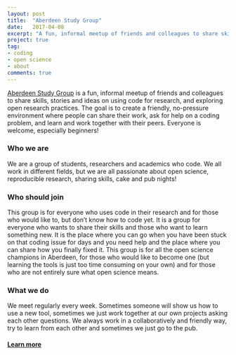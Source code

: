 ```yaml
---
layout: post
title:  "Aberdeen Study Group"
date:   2017-04-08
excerpt: "A fun, informal meetup of friends and colleagues to share skills, stories and ideas on using code for research, and exploring open research practices."
project: true
tag:
- coding 
- open science
- about
comments: true
---
```


[Aberdeen Study Group](https://aberdeenstudygroup.github.io/studyGroup/) is a fun, informal meetup of friends and colleagues to share skills, stories and ideas on using code for research, and exploring open research practices.
The goal is to create a friendly, no-pressure environment where people can share their work, ask for help on a coding problem, and learn and work together with their peers. Everyone is welcome, especially beginners! 


### Who we are

We are a group of students, researchers and academics who code. We all work in different fields, but we are all passionate about open science, reproducible research, sharing skills, cake and pub nights! 


### Who should join

This group is for everyone who uses code in their research and for those who would like to, but don’t know how to code yet. It is a group for everyone who wants to share their skills and those who want to learn something new. 
It is the place where you can go when you have been stuck on that coding issue for days and you need help and the place where you can share how you finally fixed it.
This group is for all the open science champions in Aberdeen, for those who would like to become one (but learning the tools is just too time consuming on your own) and for those who are not entirely sure what open science means.


### What we do

We meet regularly every week. Sometimes someone will show us how to use a new tool, sometimes we just work together at our own projects asking each other questions. We always work in a collaboratively and friendly way, try to learn from each other and sometimes we just go to the pub.

#### [Learn more](https://aberdeenstudygroup.github.io/studyGroup/)
